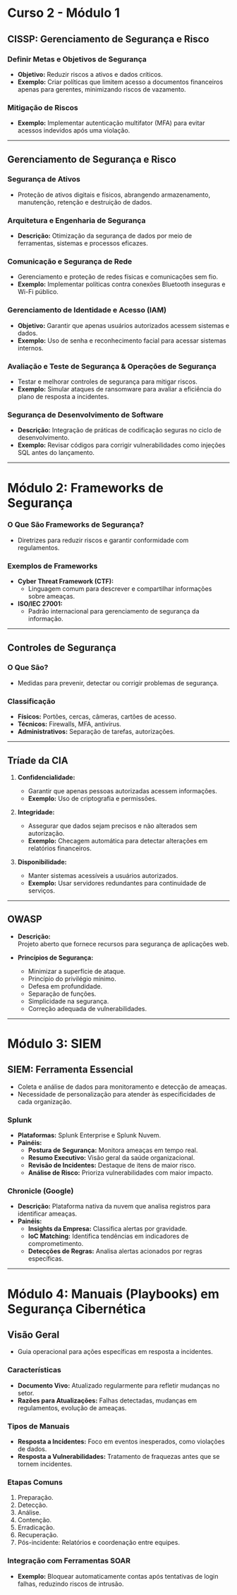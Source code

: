 # Curso 2 - Módulo 1  

## CISSP: Gerenciamento de Segurança e Risco  

### Definir Metas e Objetivos de Segurança  
- **Objetivo:** Reduzir riscos a ativos e dados críticos.  
- **Exemplo:** Criar políticas que limitem acesso a documentos financeiros apenas para gerentes, minimizando riscos de vazamento.  

### Mitigação de Riscos  
- **Exemplo:** Implementar autenticação multifator (MFA) para evitar acessos indevidos após uma violação.  

---

## Gerenciamento de Segurança e Risco  

### Segurança de Ativos  
- Proteção de ativos digitais e físicos, abrangendo armazenamento, manutenção, retenção e destruição de dados.  

### Arquitetura e Engenharia de Segurança  
- **Descrição:** Otimização da segurança de dados por meio de ferramentas, sistemas e processos eficazes.  

### Comunicação e Segurança de Rede  
- Gerenciamento e proteção de redes físicas e comunicações sem fio.  
- **Exemplo:** Implementar políticas contra conexões Bluetooth inseguras e Wi-Fi público.  

### Gerenciamento de Identidade e Acesso (IAM)  
- **Objetivo:** Garantir que apenas usuários autorizados acessem sistemas e dados.  
- **Exemplo:** Uso de senha e reconhecimento facial para acessar sistemas internos.  

### Avaliação e Teste de Segurança & Operações de Segurança  
- Testar e melhorar controles de segurança para mitigar riscos.  
- **Exemplo:** Simular ataques de ransomware para avaliar a eficiência do plano de resposta a incidentes.  

### Segurança de Desenvolvimento de Software  
- **Descrição:** Integração de práticas de codificação seguras no ciclo de desenvolvimento.  
- **Exemplo:** Revisar códigos para corrigir vulnerabilidades como injeções SQL antes do lançamento.  

---

# Módulo 2: Frameworks de Segurança  

### O Que São Frameworks de Segurança?  
- Diretrizes para reduzir riscos e garantir conformidade com regulamentos.  

### Exemplos de Frameworks  
- **Cyber Threat Framework (CTF):**  
  - Linguagem comum para descrever e compartilhar informações sobre ameaças.  
- **ISO/IEC 27001:**  
  - Padrão internacional para gerenciamento de segurança da informação.  

---

## Controles de Segurança  

### O Que São?  
- Medidas para prevenir, detectar ou corrigir problemas de segurança.  

### Classificação  
- **Físicos:** Portões, cercas, câmeras, cartões de acesso.  
- **Técnicos:** Firewalls, MFA, antivírus.  
- **Administrativos:** Separação de tarefas, autorizações.  

---

## Tríade da CIA  

1. **Confidencialidade:**  
   - Garantir que apenas pessoas autorizadas acessem informações.  
   - **Exemplo:** Uso de criptografia e permissões.  

2. **Integridade:**  
   - Assegurar que dados sejam precisos e não alterados sem autorização.  
   - **Exemplo:** Checagem automática para detectar alterações em relatórios financeiros.  

3. **Disponibilidade:**  
   - Manter sistemas acessíveis a usuários autorizados.  
   - **Exemplo:** Usar servidores redundantes para continuidade de serviços.  

---

## OWASP  

- **Descrição:**  
  Projeto aberto que fornece recursos para segurança de aplicações web.  

- **Princípios de Segurança:**  
  - Minimizar a superfície de ataque.  
  - Princípio do privilégio mínimo.  
  - Defesa em profundidade.  
  - Separação de funções.  
  - Simplicidade na segurança.  
  - Correção adequada de vulnerabilidades.  

---

# Módulo 3: SIEM  

## SIEM: Ferramenta Essencial  
- Coleta e análise de dados para monitoramento e detecção de ameaças.  
- Necessidade de personalização para atender às especificidades de cada organização.  

### Splunk  
- **Plataformas:** Splunk Enterprise e Splunk Nuvem.  
- **Painéis:**  
  - **Postura de Segurança:** Monitora ameaças em tempo real.  
  - **Resumo Executivo:** Visão geral da saúde organizacional.  
  - **Revisão de Incidentes:** Destaque de itens de maior risco.  
  - **Análise de Risco:** Prioriza vulnerabilidades com maior impacto.  

### Chronicle (Google)  
- **Descrição:** Plataforma nativa da nuvem que analisa registros para identificar ameaças.  
- **Painéis:**  
  - **Insights da Empresa:** Classifica alertas por gravidade.  
  - **IoC Matching:** Identifica tendências em indicadores de comprometimento.  
  - **Detecções de Regras:** Analisa alertas acionados por regras específicas.  

---

# Módulo 4: Manuais (Playbooks) em Segurança Cibernética  

## Visão Geral  
- Guia operacional para ações específicas em resposta a incidentes.  

### Características  
- **Documento Vivo:** Atualizado regularmente para refletir mudanças no setor.  
- **Razões para Atualizações:** Falhas detectadas, mudanças em regulamentos, evolução de ameaças.  

### Tipos de Manuais  
- **Resposta a Incidentes:** Foco em eventos inesperados, como violações de dados.  
- **Resposta a Vulnerabilidades:** Tratamento de fraquezas antes que se tornem incidentes.  

### Etapas Comuns  
1. Preparação.  
2. Detecção.  
3. Análise.  
4. Contenção.  
5. Erradicação.  
6. Recuperação.  
7. Pós-incidente: Relatórios e coordenação entre equipes.  

### Integração com Ferramentas SOAR  
- **Exemplo:** Bloquear automaticamente contas após tentativas de login falhas, reduzindo riscos de intrusão.  
